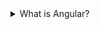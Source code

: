 <details>
  <summary>What is Angular?</summary>
  <p>Angular is a platform and framework for building single-page client applications using HTML and TypeScript. Developed by Google, it provides a robust architecture and a set of tools to build scalable web applications.</p>
</details>
